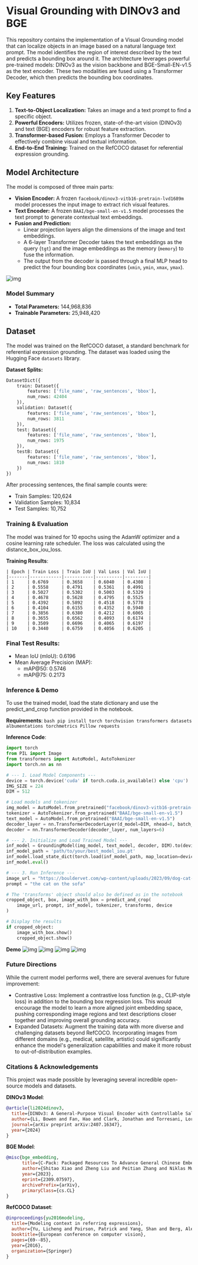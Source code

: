 # Visual Grounding with DINOv3 and BGE

This repository contains the implementation of a Visual Grounding model that can localize objects in an image based on a natural language text prompt. The model identifies the region of interest described by the text and predicts a bounding box around it. The architecture leverages powerful pre-trained models: DINOv3 as the vision backbone and BGE-Small-EN-v1.5 as the text encoder. These two modalities are fused using a Transformer Decoder, which then predicts the bounding box coordinates.

## Key Features
1. **Text-to-Object Localization:** Takes an image and a text prompt to find a specific object.
2. **Powerful Encoders:** Utilizes frozen, state-of-the-art vision (DINOv3) and text (BGE) encoders for robust feature extraction.
3. **Transformer-based Fusion:** Employs a Transformer Decoder to effectively combine visual and textual information.
4. **End-to-End Training:** Trained on the RefCOCO dataset for referential expression grounding.

## Model Architecture
The model is composed of three main parts:
- **Vision Encoder:** A frozen `facebook/dinov3-vitb16-pretrain-lvd1689m` model processes the input image to extract rich visual features.
- **Text Encoder:** A frozen `BAAI/bge-small-en-v1.5` model processes the text prompt to generate contextual text embeddings.
- **Fusion and Prediction:**
  - Linear projection layers align the dimensions of the image and text embeddings.
  - A 6-layer Transformer Decoder takes the text embeddings as the query (`tgt`) and the image embeddings as the memory (`memory`) to fuse the information.
  - The output from the decoder is passed through a final MLP head to predict the four bounding box coordinates (`xmin`, `ymin`, `xmax`, `ymax`).
 
![img](images/visual_grnd_model.png)

### Model Summary
- **Total Parameters:** 144,968,836  
- **Trainable Parameters:** 25,948,420

## Dataset
The model was trained on the RefCOCO dataset, a standard benchmark for referential expression grounding. The dataset was loaded using the Hugging Face `datasets` library.

**Dataset Splits:**
```python
DatasetDict({
    train: Dataset({
        features: ['file_name', 'raw_sentences', 'bbox'],
        num_rows: 42404
    }),
    validation: Dataset({
        features: ['file_name', 'raw_sentences', 'bbox'],
        num_rows: 3811
    }),
    test: Dataset({
        features: ['file_name', 'raw_sentences', 'bbox'],
        num_rows: 1975
    }),
    testB: Dataset({
        features: ['file_name', 'raw_sentences', 'bbox'],
        num_rows: 1810
    })
})
```
After processing sentences, the final sample counts were:
- Train Samples: 120,624
- Validation Samples: 10,834
- Test Samples: 10,752

### Training & Evaluation

The model was trained for 10 epochs using the AdamW optimizer and a cosine learning rate scheduler. The loss was calculated using the distance_box_iou_loss.

**Training Results**:
```table
| Epoch | Train Loss | Train IoU | Val Loss | Val IoU |
|-------|------------|-----------|----------|---------|
| 1     | 0.6769     | 0.3658    | 0.6040   | 0.4308  |
| 2     | 0.5558     | 0.4791    | 0.5361   | 0.4991  |
| 3     | 0.5027     | 0.5302    | 0.5003   | 0.5329  |
| 4     | 0.4678     | 0.5628    | 0.4795   | 0.5525  |
| 5     | 0.4392     | 0.5892    | 0.4518   | 0.5778  |
| 6     | 0.4104     | 0.6155    | 0.4352   | 0.5940  |
| 7     | 0.3856     | 0.6380    | 0.4212   | 0.6065  |
| 8     | 0.3655     | 0.6562    | 0.4093   | 0.6174  |
| 9     | 0.3509     | 0.6696    | 0.4065   | 0.6197  |
| 10    | 0.3440     | 0.6759    | 0.4056   | 0.6205  |
```
### Final Test Results:
- Mean IoU (mIoU): 0.6196
- Mean Average Precision (MAP):
  - mAP@50: 0.5746
  - mAP@75: 0.2173

### Inference & Demo
To use the trained model, load the state dictionary and use the predict_and_crop function provided in the notebook.

**Requirements**:
```bash pip install torch torchvision transformers datasets albumentations torchmetrics Pillow requests```

**Inference Code**:
```python
import torch
from PIL import Image
from transformers import AutoModel, AutoTokenizer
import torch.nn as nn

# --- 1. Load Model Components ---
device = torch.device('cuda' if torch.cuda.is_available() else 'cpu')
IMG_SIZE = 224
DIM = 512

# Load models and tokenizer
img_model = AutoModel.from_pretrained("facebook/dinov3-vitb16-pretrain-lvd1689m")
tokenizer = AutoTokenizer.from_pretrained("BAAI/bge-small-en-v1.5")
text_model = AutoModel.from_pretrained("BAAI/bge-small-en-v1.5")
decoder_layer = nn.TransformerDecoderLayer(d_model=DIM, nhead=8, batch_first=True)
decoder = nn.TransformerDecoder(decoder_layer, num_layers=6)

# --- 2. Initialize and Load Trained Model ---
inf_model = GroundingModel(img_model, text_model, decoder, DIM).to(device)
inf_model_path = 'path/to/your/best_model_iou.pt'
inf_model.load_state_dict(torch.load(inf_model_path, map_location=device))
inf_model.eval()

# --- 3. Run Inference ---
image_url = "https://bouldervet.com/wp-content/uploads/2023/09/dog-cat-coexistence-1024x683.jpg"
prompt = "the cat on the sofa"

# The 'transforms' object should also be defined as in the notebook
cropped_object, box, image_with_box = predict_and_crop(
    image_url, prompt, inf_model, tokenizer, transforms, device
)

# Display the results
if cropped_object:
    image_with_box.show()
    cropped_object.show()
```
**Demo**
![img](images/out4.png)
![img](images/out1.png)
![img](images/out2.png)
![img](images/out3.png)

### Future Directions
While the current model performs well, there are several avenues for future improvement:
- Contrastive Loss: Implement a contrastive loss function (e.g., CLIP-style loss) in addition to the bounding box regression loss. This would encourage the model to learn a more aligned joint embedding space, pushing corresponding image regions and text descriptions closer together and improving overall grounding accuracy.
- Expanded Datasets: Augment the training data with more diverse and challenging datasets beyond RefCOCO. Incorporating images from different domains (e.g., medical, satellite, artistic) could significantly enhance the model's generalization capabilities and make it more robust to out-of-distribution examples.

### Citations & Acknowledgements
This project was made possible by leveraging several incredible open-source models and datasets.

**DINOv3 Model**:
```bibtex
@article{li2024dinov3,
  title={DINOv3: A General-Purpose Visual Encoder with Controllable Saliency},
  author={Li, Bowen and Fan, Hao and Clark, Jonathan and Torresani, Lorenzo},
  journal={arXiv preprint arXiv:2407.16347},
  year={2024}
}
```
**BGE Model**: 
```bibtex
@misc{bge_embedding,
      title={C-Pack: Packaged Resources To Advance General Chinese Embedding}, 
      author={Shitao Xiao and Zheng Liu and Peitian Zhang and Niklas Muennighoff},
      year={2023},
      eprint={2309.07597},
      archivePrefix={arXiv},
      primaryClass={cs.CL}
}
```
**RefCOCO Dataset**:
```bibtex
@inproceedings{yu2016modeling,
  title={Modeling context in referring expressions},
  author={Yu, Licheng and Poirson, Patrick and Yang, Shan and Berg, Alexander C and Berg, Tamara L},
  booktitle={European conference on computer vision},
  pages={69--85},
  year={2016},
  organization={Springer}
}
```
